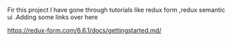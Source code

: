Fir this project I have gone through tutorials like redux form ,redux semantic ui .Adding some links over here

https://redux-form.com/6.6.1/docs/gettingstarted.md/
